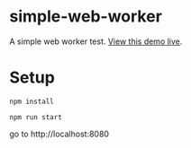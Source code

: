 # simple-web-worker

A simple web worker test. [View this demo live](https://mdn.github.io/simple-web-worker/).

# Setup

`npm install`

`npm run start`

go to http://localhost:8080